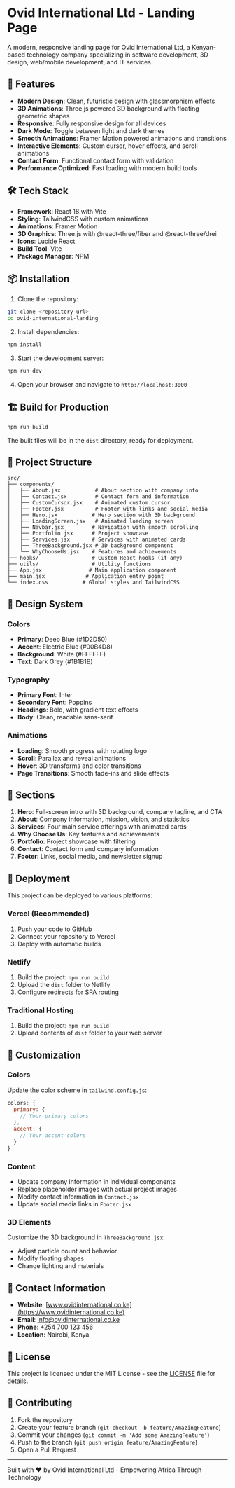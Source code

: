 # Ovid International Ltd - Landing Page

A modern, responsive landing page for Ovid International Ltd, a Kenyan-based technology company specializing in software development, 3D design, web/mobile development, and IT services.

## 🚀 Features

- **Modern Design**: Clean, futuristic design with glassmorphism effects
- **3D Animations**: Three.js powered 3D background with floating geometric shapes
- **Responsive**: Fully responsive design for all devices
- **Dark Mode**: Toggle between light and dark themes
- **Smooth Animations**: Framer Motion powered animations and transitions
- **Interactive Elements**: Custom cursor, hover effects, and scroll animations
- **Contact Form**: Functional contact form with validation
- **Performance Optimized**: Fast loading with modern build tools

## 🛠️ Tech Stack

- **Framework**: React 18 with Vite
- **Styling**: TailwindCSS with custom animations
- **Animations**: Framer Motion
- **3D Graphics**: Three.js with @react-three/fiber and @react-three/drei
- **Icons**: Lucide React
- **Build Tool**: Vite
- **Package Manager**: NPM

## 📦 Installation

1. Clone the repository:
```bash
git clone <repository-url>
cd ovid-international-landing
```

2. Install dependencies:
```bash
npm install
```

3. Start the development server:
```bash
npm run dev
```

4. Open your browser and navigate to `http://localhost:3000`

## 🏗️ Build for Production

```bash
npm run build
```

The built files will be in the `dist` directory, ready for deployment.

## 📁 Project Structure

```
src/
├── components/
│   ├── About.jsx           # About section with company info
│   ├── Contact.jsx         # Contact form and information
│   ├── CustomCursor.jsx    # Animated custom cursor
│   ├── Footer.jsx          # Footer with links and social media
│   ├── Hero.jsx           # Hero section with 3D background
│   ├── LoadingScreen.jsx   # Animated loading screen
│   ├── Navbar.jsx         # Navigation with smooth scrolling
│   ├── Portfolio.jsx      # Project showcase
│   ├── Services.jsx       # Services with animated cards
│   ├── ThreeBackground.jsx # 3D background component
│   └── WhyChooseUs.jsx    # Features and achievements
├── hooks/                 # Custom React hooks (if any)
├── utils/                 # Utility functions
├── App.jsx               # Main application component
├── main.jsx             # Application entry point
└── index.css           # Global styles and TailwindCSS
```

## 🎨 Design System

### Colors
- **Primary**: Deep Blue (#1D2D50)
- **Accent**: Electric Blue (#00B4D8)
- **Background**: White (#FFFFFF)
- **Text**: Dark Grey (#1B1B1B)

### Typography
- **Primary Font**: Inter
- **Secondary Font**: Poppins
- **Headings**: Bold, with gradient text effects
- **Body**: Clean, readable sans-serif

### Animations
- **Loading**: Smooth progress with rotating logo
- **Scroll**: Parallax and reveal animations
- **Hover**: 3D transforms and color transitions
- **Page Transitions**: Smooth fade-ins and slide effects

## 📱 Sections

1. **Hero**: Full-screen intro with 3D background, company tagline, and CTA
2. **About**: Company information, mission, vision, and statistics
3. **Services**: Four main service offerings with animated cards
4. **Why Choose Us**: Key features and achievements
5. **Portfolio**: Project showcase with filtering
6. **Contact**: Contact form and company information
7. **Footer**: Links, social media, and newsletter signup

## 🚀 Deployment

This project can be deployed to various platforms:

### Vercel (Recommended)
1. Push your code to GitHub
2. Connect your repository to Vercel
3. Deploy with automatic builds

### Netlify
1. Build the project: `npm run build`
2. Upload the `dist` folder to Netlify
3. Configure redirects for SPA routing

### Traditional Hosting
1. Build the project: `npm run build`
2. Upload contents of `dist` folder to your web server

## 🔧 Customization

### Colors
Update the color scheme in `tailwind.config.js`:
```javascript
colors: {
  primary: {
    // Your primary colors
  },
  accent: {
    // Your accent colors
  }
}
```

### Content
- Update company information in individual components
- Replace placeholder images with actual project images
- Modify contact information in `Contact.jsx`
- Update social media links in `Footer.jsx`

### 3D Elements
Customize the 3D background in `ThreeBackground.jsx`:
- Adjust particle count and behavior
- Modify floating shapes
- Change lighting and materials

## 📧 Contact Information

- **Website**: [www.ovidinternational.co.ke](https://www.ovidinternational.co.ke)
- **Email**: info@ovidinternational.co.ke
- **Phone**: +254 700 123 456
- **Location**: Nairobi, Kenya

## 📄 License

This project is licensed under the MIT License - see the [LICENSE](LICENSE) file for details.

## 🤝 Contributing

1. Fork the repository
2. Create your feature branch (`git checkout -b feature/AmazingFeature`)
3. Commit your changes (`git commit -m 'Add some AmazingFeature'`)
4. Push to the branch (`git push origin feature/AmazingFeature`)
5. Open a Pull Request

---

Built with ❤️ by Ovid International Ltd - Empowering Africa Through Technology 